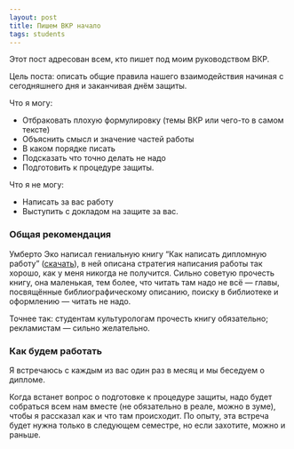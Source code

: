 ```yaml
---
layout: post
title: Пишем ВКР начало
tags: students
---
```


Этот пост адресован всем, кто пишет под моим руководством ВКР.

Цель поста: описать общие правила нашего взаимодействия начиная с сегодняшнего дня и заканчивая днём защиты. 

Что я могу:

- Отбраковать плохую формулировку (темы ВКР или чего-то в самом тексте)
- Объяснить смысл и значение частей работы
- В каком порядке писать
- Подсказать что точно делать не надо
- Подготовить к процедуре защиты.

Что я не могу: 

- Написать за вас работу
- Выступить с докладом на защите за вас. 

### Общая рекомендация 

Умберто Эко написал гениальную книгу “Как написать дипломную работу” ([скачать](https://www.dropbox.com/s/6z9u9gb9gqhpnzj/eco-diplom.pdf?dl=0)), в ней описана стратегия написания работы так хорошо, как у меня никогда не получится. Сильно советую прочесть книгу, она маленькая, тем более, что читать там надо не всё — главы, посвящённые библиографическому описанию, поиску в библиотеке и оформлению — читать не надо. 

Точнее так: студентам культурологам прочесть книгу обязательно; рекламистам — сильно желательно. 

### Как будем работать 

Я встречаюсь с каждым из вас один раз в месяц и мы беседуем о дипломе. 

Когда встанет вопрос о подготовке к процедуре защиты, надо будет собраться всем нам вместе (не обязательно в реале, можно в зуме), чтобы я рассказал как и что там происходит. По опыту, эта встреча будет нужна только в следующем семестре, но если захотите, можно и раньше. 
